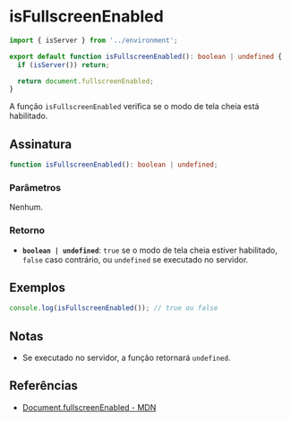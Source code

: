 # isFullscreenEnabled

```typescript
import { isServer } from '../environment';

export default function isFullscreenEnabled(): boolean | undefined {
  if (isServer()) return;

  return document.fullscreenEnabled;
}
```

A função `isFullscreenEnabled` verifica se o modo de tela cheia está habilitado.

## Assinatura

```typescript
function isFullscreenEnabled(): boolean | undefined;
```

### Parâmetros

Nenhum.

### Retorno

- **`boolean | undefined`**: `true` se o modo de tela cheia estiver habilitado, `false` caso contrário, ou `undefined` se executado no servidor.

## Exemplos

```typescript
console.log(isFullscreenEnabled()); // true ou false
```

## Notas

- Se executado no servidor, a função retornará `undefined`.

## Referências

- [Document.fullscreenEnabled - MDN](https://developer.mozilla.org/en-US/docs/Web/API/Document/fullscreenEnabled)

